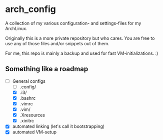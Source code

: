 # arch_config

A collection of my various configuration- and settings-files for my ArchLinux.

Originally this is a more private repository but who cares. You are free to use
any of those files and/or snippets out of them.

For me, this repo is mainly a backup and used for fast VM-initializations. :)

## Something like a roadmap

- [ ] General configs
  - [ ] .config/
  - [x] .i3/
  - [x] .bashrc
  - [x] .vimrc
  - [x] .vim/
  - [x] .Xresources
  - [x] .xinitrc
- [x] automated linking (let's call it bootstrapping)
- [x] automated VM-setup
